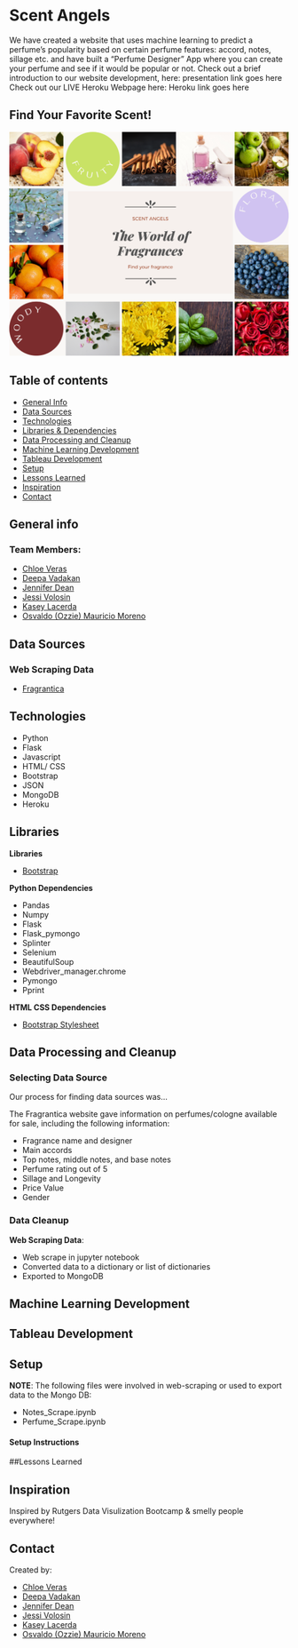 # Scent Angels
We have created a website that uses machine learning to predict a perfume’s popularity based on certain perfume features: accord, notes, sillage etc. and have built a “Perfume Designer” App where you can create your perfume and see if it would be popular or not.
Check out a brief introduction to our website development, here: presentation link goes here
Check out our LIVE Heroku Webpage here: Heroku link goes here


## Find Your Favorite Scent! 
![Title](images/ScentAngels.png)

## Table of contents
* [General Info](#general-info)
* [Data Sources](#data)
* [Technologies](#technologies)
* [Libraries & Dependencies](#libraries)
* [Data Processing and Cleanup](#data-processing)
* [Machine Learning Development](#machine-learning)
* [Tableau Development](#tableau)
* [Setup](#setup)
* [Lessons Learned](#status)
* [Inspiration](#inspiration)
* [Contact](#contact)

## General info
### Team Members:
- [Chloe Veras](https://github.com/cveras33)
- [Deepa Vadakan](https://github.com/deepavadakan)
- [Jennifer Dean](https://github.com/Jen-Dean)
- [Jessi Volosin](https://github.com/jvolosin)
- [Kasey Lacerda](https://github.com/KLacerda08)
- [Osvaldo (Ozzie) Mauricio Moreno](https://github.com/sir-omoreno)

## Data Sources

### Web Scraping Data
- [Fragrantica](https://www.fragrantica.com/)

## Technologies
* Python
* Flask
* Javascript
* HTML/ CSS
* Bootstrap
* JSON
* MongoDB
* Heroku

## Libraries 
**Libraries**
* [Bootstrap](https://getbootstrap.com/docs/4.0/getting-started/introduction/)

**Python Dependencies**
* Pandas
* Numpy
* Flask
* Flask_pymongo
* Splinter
* Selenium
* BeautifulSoup
* Webdriver_manager.chrome
* Pymongo
* Pprint 

**HTML CSS Dependencies**
* [Bootstrap Stylesheet](https://maxcdn.bootstrapcdn.com/bootstrap/3.3.7/css/bootstrap.min.css)

## Data Processing and Cleanup
### Selecting Data Source 
Our process for finding data sources was... 

The Fragrantica website gave information on perfumes/cologne available for sale, including the following information:  
- Fragrance name and designer 
- Main accords
- Top notes, middle notes, and base notes 
- Perfume rating out of 5
- Sillage and Longevity
- Price Value
- Gender

### Data Cleanup 
**Web Scraping Data**:
- Web scrape in jupyter notebook 
- Converted data to a dictionary or list of dictionaries 
- Exported to MongoDB 

## Machine Learning Development

## Tableau Development

## Setup

**NOTE**: The following files were involved in web-scraping or used to export data to the Mongo DB: 
- Notes_Scrape.ipynb 
- Perfume_Scrape.ipynb

#### Setup Instructions

##Lessons Learned

## Inspiration
Inspired by Rutgers Data Visulization Bootcamp & smelly people everywhere!

## Contact
Created by:
- [Chloe Veras](https://github.com/cveras33)
- [Deepa Vadakan](https://github.com/deepavadakan)
- [Jennifer Dean](https://github.com/Jen-Dean)
- [Jessi Volosin](https://github.com/jvolosin)
- [Kasey Lacerda](https://github.com/KLacerda08)
- [Osvaldo (Ozzie) Mauricio Moreno](https://github.com/sir-omoreno)